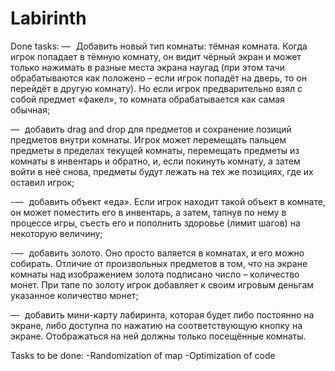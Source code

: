 # Labirinth

Done tasks:
  — Добавить новый тип комнаты: тёмная комната. Когда игрок попадает в тёмную комнату,
он видит чёрный экран и может только нажимать в разные места экрана наугад (при этом
тачи обрабатываются как положено – если игрок попадёт на дверь, то он перейдёт в другую
комнату). Но если игрок предварительно взял с собой предмет «факел», то комната
обрабатывается как самая обычная;

— добавить drag and drop для предметов и сохранение позиций предметов внутри комнаты.
Игрок может перемещать пальцем предметы в пределах текущей комнаты, перемещать
предметы из комнаты в инвентарь и обратно, и, если покинуть комнату, а затем войти
в неё снова, предметы будут лежать на тех же позициях, где их оставил игрок;

-— добавить объект «еда». Если игрок находит такой объект в комнате, он может поместить
его в инвентарь, а затем, тапнув по нему в процессе игры, съесть его и пополнить здоровье
(лимит шагов) на некоторую величину;

-— добавить золото. Оно просто валяется в комнатах, и его можно собирать. Отличие
от произвольных предметов в том, что на экране комнаты над изображением золота
подписано число – количество монет. При тапе по золоту игрок добавляет к своим игровым
деньгам указанное количество монет;

— добавить мини-карту лабиринта, которая будет либо постоянно на экране, либо доступна
по нажатию на соответствующую кнопку на экране. Отображаться на ней должны только
посещённые комнаты.

Tasks to be done:
  -Randomization of map
  -Optimization of code
  
